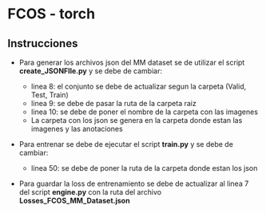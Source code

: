 # FCOS - torch

## Instrucciones

- Para generar los archivos json del MM dataset se de utilizar el script **create_JSONFIle.py** y se debe de cambiar:
   - linea 8: el conjunto se debe de actualizar segun la carpeta (Valid, Test, Train)
   - linea 9: se debe de pasar la ruta de la carpeta raiz
   - linea 10: se debe de poner el nombre de la carpeta con las imagenes
   - La carpeta con los json se genera en la carpeta donde estan las imagenes y las anotaciones

- Para entrenar se debe de ejecutar el script **train.py** y se debe de cambiar:
   - linea 50: se debe de poner la ruta de la carpeta donde estan los json 

- Para guardar la loss de entrenamiento se debe de actualizar al linea 7 del script **engine.py** con la ruta del archivo **Losses_FCOS_MM_Dataset.json**